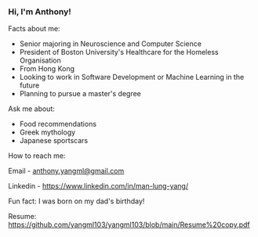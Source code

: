 ### Hi, I'm Anthony!

Facts about me:

- Senior majoring in Neuroscience and Computer Science 
- President of Boston University's Healthcare for the Homeless Organisation
- From Hong Kong 
- Looking to work in Software Development or Machine Learning in the future
- Planning to pursue a master's degree


Ask me about:

- Food recommendations 
- Greek mythology
- Japanese sportscars 

How to reach me:

Email - anthony.yangml@gmail.com 

Linkedin - https://www.linkedin.com/in/man-lung-yang/

Fun fact: I was born on my dad's birthday!

Resume: https://github.com/yangml103/yangml103/blob/main/Resume%20copy.pdf
